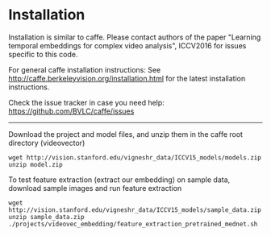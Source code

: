 # Installation

Installation is similar to caffe. Please contact authors of
the paper "Learning temporal embeddings for complex video analysis", ICCV2016
for issues specific to this code.


For general caffe installation instructions:
See http://caffe.berkeleyvision.org/installation.html for the latest
installation instructions.

Check the issue tracker in case you need help:
https://github.com/BVLC/caffe/issues

------------------------------------------------------------------------

Download the project and model files, and unzip them in the caffe root directory (videovector)

```shell
wget http://vision.stanford.edu/vigneshr_data/ICCV15_models/models.zip
unzip model.zip
```

To test feature extraction (extract our embedding) on sample data, download sample images and run feature extraction

```shell
wget http://vision.stanford.edu/vigneshr_data/ICCV15_models/sample_data.zip
unzip sample_data.zip
./projects/videovec_embedding/feature_extraction_pretrained_mednet.sh
```
